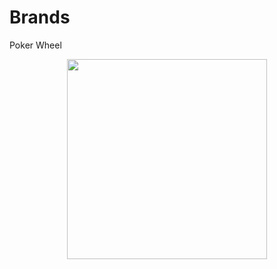 # Brands
Poker Wheel

<p align="center">
<div style="text-align:center"> <img   src="https://raw.githubusercontent.com/YahiaRagae/jet-pack-compose-draw-wheel/096d9162b3368095b6ff46e7ea7bd81c78ba9a6a/img.gif" width="320"></div>
</p>